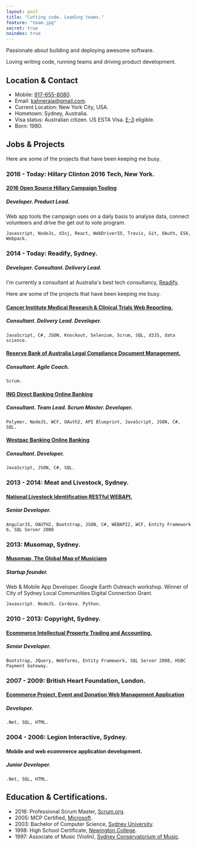 ```yaml
---
layout: post
title: "Cutting code. Leading teams."
feature: "team.jpg"
secret: true
noindex: true
---
```


Passionate about building and deploying awesome software.

Loving writing code, running teams and driving product development.

## Location & Contact

- Mobile: [917-655-8080](tel:917-655-8080).
- Email: <kahneraja@gmail.com>.
- Current Location: New York City, USA.
- Hometown: Sydney, Australia.
- Visa status: Australian citizen. US ESTA Visa.  [E-3](https://www.uscis.gov/working-united-states/temporary-workers/e-3-certain-specialty-occupation-professionals-australia) eligible.
- Born: 1980.

## Jobs & Projects

Here are some of the projects that have been keeping me busy.

### 2016 - Today: Hillary Clinton 2016 Tech, New York.

#### [2016 Open Source Hillary Campaign Tooling](http://devprogress.us/)

##### Developer. Product Lead.

Web app tools the campaign uses on a daily basis to analyse data, connect volunteers and drive the get out to vote program.

	Javascript, NodeJs, d3sj, React, WebDriverIO, Travis, Git, OAuth, ES6, Webpack.

### 2014 - Today: Readify, Sydney.

##### Developer. Consultant. Delivery Lead.

I'm currently a consultant at Australia's best tech consultancy, [Readify](http://www.readify.net).

Here are some of the projects that have been keeping me busy.

#### [Cancer Institute Medical Research & Clinical Trials Web Reporting.](http://www.cancerinstitute.org.au)

##### Consultant. Delivery Lead. Developer.

	JavaScript, C#, JSON, Knockout, Selenium, Scrum, SQL, d3JS, data science.

#### [Reserve Bank of Australia Legal Compliance Document Management.](http://www.rba.gov.au)

##### Consultant. Agile Coach.

	Scrum.

#### [ING Direct Banking Online Banking](http://www.ingdirect.com.au)

##### Consultant. Team Lead. Scrum Master. Developer.

	Polymer, NodeJS, WCF, OAuth2, API Blueprint, JavaScript, JSON, C#, SQL.

#### [Westpac Banking Online Banking](http://www.westpac.com.au)

##### Consultant. Developer.

	JavaScript, JSON, C#, SQL.

### 2013 - 2014: Meat and Livestock, Sydney.

#### [National Livestock Identification RESTful WEBAPI.](http://www.nlis.com.au)

##### Senior Developer.

	AngularJS, OAUTH2, Bootstrap, JSON, C#, WEBAPI2, WCF, Entity Framework 6, SQL Server 2008

### 2013: Musomap, Sydney.

#### [Musomap, The Global Map of Musicians](http://www.musomap.com)

##### Startup founder.

Web & Mobile App Developer. Google Earth Outreach workshop. Winner of City of Sydney Local Communities Digital Connection Grant.

	Javascript. NodeJS. Cordova. Python.

### 2010 - 2013: Copyright, Sydney.

#### [Ecommerce Intellectual Property Trading and Accounting.](http://www.copyright.org.au)

##### Senior Developer.

	Bootstrap, JQuery, Webforms, Entity Framework, SQL Server 2008, HSBC Payment Gateway.

### 2007 - 2009: British Heart Foundation, London.

#### [Ecommerce Project, Event and Donation Web Management Application](http://www.bhf.org.uk)

##### Developer.

	.Net, SQL, HTML.

### 2004 - 2006: Legion Interactive, Sydney.

#### Mobile and web ecommerce application development.

##### Junior Developer.

	.Net, SQL, HTML.

## Education & Certifications.

- 2016: Professional Scrum Master, [Scrum.org](http://www.scrum.org).
- 2005: MCP Certified, [Microsoft](http://www.microsoft.com).
- 2003: Bachelor of Computer Science, [Sydney University](http://sydney.edu.au/).
- 1998: High School Certificate, [Newington College](http://www.newington.nsw.edu.au).
- 1997: Associate of Music (Violin), [Sydney Conservatorium of Music](http://music.sydney.edu.au).
